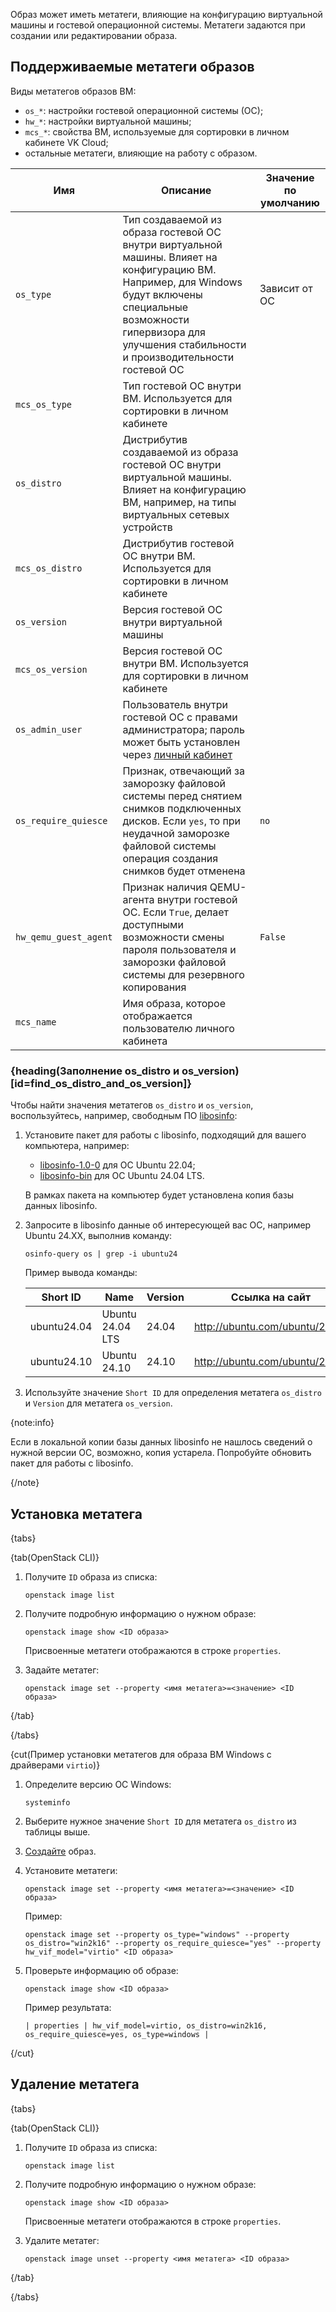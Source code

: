 Образ может иметь метатеги, влияющие на конфигурацию виртуальной машины и гостевой операционной системы. Метатеги задаются при создании или редактировании образа.

## Поддерживаемые метатеги образов

Виды метатегов образов ВМ:

- `os_*`: настройки гостевой операционной системы (ОС);
- `hw_*`: настройки виртуальной машины;
- `mcs_*`: свойства ВМ, используемые для сортировки в личном кабинете VK Cloud;
- остальные метатеги, влияющие на работу с образом.

| Имя | Описание | Значение по умолчанию |
| --- | -------- | --- |
| `os_type` | Тип создаваемой из образа гостевой ОС внутри виртуальной машины. Влияет на конфигурацию ВМ. Например, для Windows будут включены специальные возможности гипервизора для улучшения стабильности и производительности гостевой ОС | Зависит от ОС |
| `mcs_os_type` | Тип гостевой ОС внутри ВМ. Используется для сортировки в личном кабинете | |
| `os_distro` | Дистрибутив создаваемой из образа гостевой ОС внутри виртуальной машины. Влияет на конфигурацию ВМ, например, на типы виртуальных сетевых устройств | |
| `mcs_os_distro` | Дистрибутив гостевой ОС внутри ВМ. Используется для сортировки в личном кабинете | |
| `os_version` | Версия гостевой ОС внутри виртуальной машины | |
| `mcs_os_version` | Версия гостевой ОС внутри ВМ. Используется для сортировки в личном кабинете | |
| `os_admin_user` | Пользователь внутри гостевой ОС с правами администратора; пароль может быть установлен через [личный кабинет](../../vm/vm-manage#password) | |
| `os_require_quiesce` | Признак, отвечающий за заморозку файловой системы перед снятием снимков подключенных дисков. Если `yes`, то при неудачной заморозке файловой системы операция создания снимков будет отменена | `no` |
| `hw_qemu_guest_agent` | Признак наличия QEMU-агента внутри гостевой ОС. Если `True`, делает доступными возможности смены пароля пользователя и заморозки файловой системы для резервного копирования | `False` |
| `mcs_name` | Имя образа, которое отображается пользователю личного кабинета | |

### {heading(Заполнение os_distro и os_version)[id=find_os_distro_and_os_version]}

Чтобы найти значения метатегов `os_distro` и `os_version`, воспользуйтесь, например, свободным ПО [libosinfo](https://libosinfo.org):

   1. Установите пакет для работы с libosinfo, подходящий для вашего компьютера, например:

      - [libosinfo-1.0-0](https://installati.one/install-libosinfo-1.0-0-ubuntu-22-04/) для ОС Ubuntu 22.04;
      - [libosinfo-bin](https://linux-packages.com/ubuntu-24-04/package/libosinfo-bin) для ОС Ubuntu 24.04 LTS.

      В рамках пакета на компьютер будет установлена копия базы данных libosinfo.

   1. Запросите в libosinfo данные об интересующей вас ОС, например Ubuntu 24.XX, выполнив команду:

      ```console
      osinfo-query os | grep -i ubuntu24
      ```

      Пример вывода команды:

      | Short ID | Name | Version | Ссылка на сайт |
      |-|-|-|-|
      | ubuntu24.04 | Ubuntu 24.04 LTS | 24.04 | http://ubuntu.com/ubuntu/24.04 |
      | ubuntu24.10 | Ubuntu 24.10 | 24.10 | http://ubuntu.com/ubuntu/24.10 |

   1. Используйте значение `Short ID` для определения метатега `os_distro` и `Version` для метатега `os_version`.

{note:info}

Если в локальной копии базы данных libosinfo не нашлось сведений о нужной версии ОС, возможно, копия устарела. Попробуйте обновить пакет для работы с libosinfo.

{/note}

## Установка метатега

{tabs}

{tab(OpenStack CLI)}

1. Получите `ID` образа из списка:

   ```console
   openstack image list
   ```

1. Получите подробную информацию о нужном образе:

   ```console
   openstack image show <ID образа>
   ```

   Присвоенные метатеги отображаются в строке `properties`.

2. Задайте метатег:

   ```console
   openstack image set --property <имя метатега>=<значение> <ID образа>
   ```

{/tab}

{/tabs}

{cut(Пример установки метатегов для образа ВМ Windows с драйверами `virtio`)}

  1. Определите версию ОС Windows:
  
     ```shell
     systeminfo
     ```
  
  2. Выберите нужное значение `Short ID` для метатега `os_distro` из таблицы выше.
  3. [Создайте](../images-manage) образ.
  4. Установите метатеги:
  
     ```shell
     openstack image set --property <имя метатега>=<значение> <ID образа>
     ```
  
     Пример:
  
     ```shell
     openstack image set --property os_type="windows" --property os_distro="win2k16" --property os_require_quiesce="yes" --property hw_vif_model="virtio" <ID образа>
     ```
  
  5. Проверьте информацию об образе:
  
     ```console
     openstack image show <ID образа>
     ```
  
     Пример результата:
  
     ```shell
     | properties | hw_vif_model=virtio, os_distro=win2k16, os_require_quiesce=yes, os_type=windows |
     ```

{/cut}

## Удаление метатега

{tabs}

{tab(OpenStack CLI)}

1. Получите `ID` образа из списка:

   ```console
   openstack image list
   ```

1. Получите подробную информацию о нужном образе:

   ```console
   openstack image show <ID образа>
   ```

   Присвоенные метатеги отображаются в строке `properties`.

2. Удалите метатег:

   ```console
   openstack image unset --property <имя метатега> <ID образа>
   ```

{/tab}

{/tabs}
